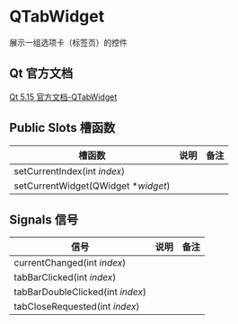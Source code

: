 # QTabWidget

展示一组选项卡（标签页）的控件



## Qt 官方文档

[Qt 5.15 官方文档-QTabWidget](https://doc.qt.io/qt-5.15/qtabwidget.html)



## Public Slots 槽函数

| 槽函数                              | 说明 | 备注 |
| ----------------------------------- | ---- | ---- |
| setCurrentIndex(int *index*)        |      |      |
| setCurrentWidget(QWidget **widget*) |      |      |



## Signals 信号

| 信号                             | 说明 | 备注 |
| -------------------------------- | ---- | ---- |
| currentChanged(int *index*)      |      |      |
| tabBarClicked(int *index*)       |      |      |
| tabBarDoubleClicked(int *index*) |      |      |
| tabCloseRequested(int *index*)   |      |      |

